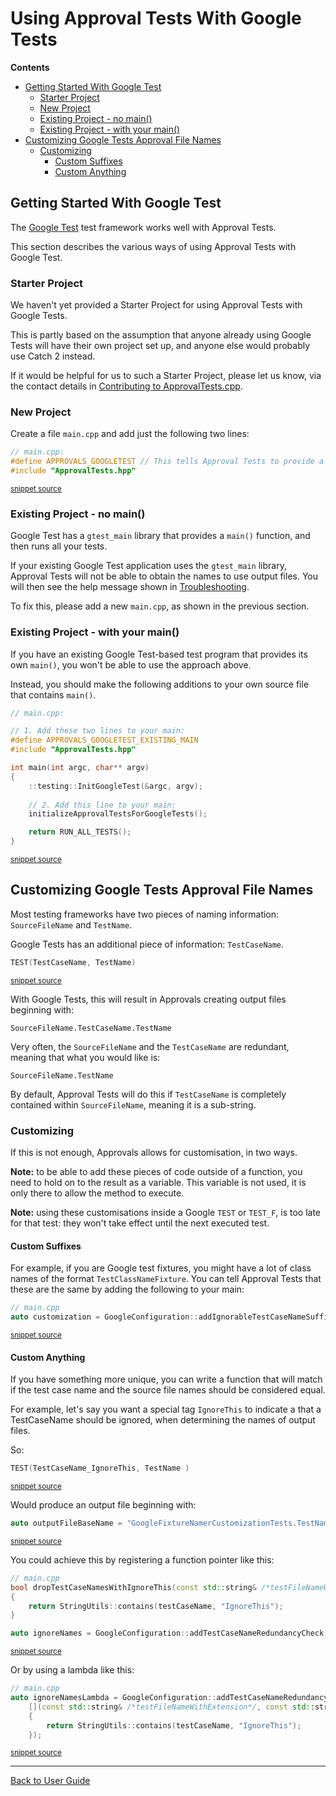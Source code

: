 <!--
GENERATED FILE - DO NOT EDIT
This file was generated by [MarkdownSnippets](https://github.com/SimonCropp/MarkdownSnippets).
Source File: /doc/mdsource/UsingGoogleTests.source.md
To change this file edit the source file and then run MarkdownSnippets.
-->
<a id="top"></a>

# Using Approval Tests With Google Tests

<!-- START doctoc generated TOC please keep comment here to allow auto update -->
<!-- DON'T EDIT THIS SECTION, INSTEAD RE-RUN doctoc TO UPDATE -->
**Contents**

- [Getting Started With Google Test](#getting-started-with-google-test)
  - [Starter Project](#starter-project)
  - [New Project](#new-project)
  - [Existing Project - no main()](#existing-project---no-main)
  - [Existing Project - with your main()](#existing-project---with-your-main)
- [Customizing Google Tests Approval File Names](#customizing-google-tests-approval-file-names)
  - [Customizing](#customizing)
    - [Custom Suffixes](#custom-suffixes)
    - [Custom Anything](#custom-anything)

<!-- END doctoc generated TOC please keep comment here to allow auto update -->


## Getting Started With Google Test

The [Google Test](https://github.com/google/googletest) test framework works well with Approval Tests.

This section describes the various ways of using Approval Tests with Google Test.

### Starter Project

We haven't yet provided a Starter Project for using Approval Tests with Google Tests.

This is partly based on the assumption that anyone already using Google Tests will have their own project set up, and anyone else would probably use Catch 2 instead.
 
If it would be helpful for us to such a Starter Project, please let us know, via the contact details in [Contributing to ApprovalTests.cpp](/doc/Contributing.md#top). 


### New Project

Create a file `main.cpp` and add just the following two lines:

<!-- snippet: googletest_main -->
```cpp
// main.cpp:
#define APPROVALS_GOOGLETEST // This tells Approval Tests to provide a main() - only do this in one cpp file
#include "ApprovalTests.hpp"
```
<sup>[snippet source](/ApprovalTests_GoogleTest_Tests/main.cpp#L2-L6)</sup>
<!-- endsnippet -->

### Existing Project - no main()

Google Test has a `gtest_main` library that provides a `main()` function, and then runs all your tests.

If your existing Google Test application uses the `gtest_main` library, Approval Tests will not be able to obtain the names to use output files. You will then see the help message shown in [Troubleshooting](/doc/Troubleshooting.md#top).

To fix this, please add a new `main.cpp`, as shown in the previous section.


### Existing Project - with your main()

If you have an existing Google Test-based test program that provides its own `main()`, you won't be able to use the approach above.

Instead, you should make the following additions to your own source file that contains `main()`.  

<!-- snippet: googletest_existing_main -->
```cpp
// main.cpp:

// 1. Add these two lines to your main:
#define APPROVALS_GOOGLETEST_EXISTING_MAIN
#include "ApprovalTests.hpp"

int main(int argc, char** argv)
{
    ::testing::InitGoogleTest(&argc, argv);
    
    // 2. Add this line to your main:
    initializeApprovalTestsForGoogleTests();

    return RUN_ALL_TESTS();
}
```
<sup>[snippet source](/examples/googletest_existing_main/main.cpp#L1-L17)</sup>
<!-- endsnippet -->

## Customizing Google Tests Approval File Names

Most testing frameworks have two pieces of naming information: `SourceFileName` and `TestName`.

Google Tests has an additional piece of information: `TestCaseName`.
 
<!-- snippet: googletest_name_parts -->
```cpp
TEST(TestCaseName, TestName)
```
<sup>[snippet source](/ApprovalTests_GoogleTest_Tests/GoogleFixtureNamerCustomizationTests.cpp#L11-L13)</sup>
<!-- endsnippet -->

With Google Tests, this will result in Approvals creating output files beginning with:

```
SourceFileName.TestCaseName.TestName
```

Very often, the `SourceFileName` and the `TestCaseName` are redundant, meaning that what you would like is:

```
SourceFileName.TestName
```

By default, Approval Tests will do this if `TestCaseName` is completely contained within `SourceFileName`, meaning it is a sub-string.

### Customizing

If this is not enough, Approvals allows for customisation, in two ways.

**Note:** to be able to add these pieces of code outside of a function, you need to hold on to the result as a variable. This variable is not used, it is only there to allow the method to execute.

**Note:** using these customisations inside a Google `TEST` or `TEST_F`, is too late for that test: they won't take effect until the next executed test.

#### Custom Suffixes

For example, if you are Google test fixtures, you might have a lot of class names of the format `TestClassNameFixture`. You can tell Approval Tests that these are the same by adding the following to your main:

<!-- snippet: googletest_customize_suffix -->
```cpp
// main.cpp
auto customization = GoogleConfiguration::addIgnorableTestCaseNameSuffix("Fixture");
```
<sup>[snippet source](/ApprovalTests_GoogleTest_Tests/GoogleFixtureNamerCustomizationTests.cpp#L6-L9)</sup>
<!-- endsnippet -->

#### Custom Anything

If you have something more unique, you can write a function that will match if the test case name and the source file names should be considered equal.

For example, let's say you want a special tag `IgnoreThis` to indicate a that a TestCaseName should be ignored, when determining the names of output files.

So:

<!-- snippet: googletest_customize_test -->
```cpp
TEST(TestCaseName_IgnoreThis, TestName )
```
<sup>[snippet source](/ApprovalTests_GoogleTest_Tests/GoogleFixtureNamerCustomizationTests.cpp#L52-L54)</sup>
<!-- endsnippet -->

Would produce an output file beginning with:

<!-- snippet: googletest_customize_test_name -->
```cpp
auto outputFileBaseName = "GoogleFixtureNamerCustomizationTests.TestName";
```
<sup>[snippet source](/ApprovalTests_GoogleTest_Tests/GoogleFixtureNamerCustomizationTests.cpp#L57-L59)</sup>
<!-- endsnippet -->

You could achieve this by registering a function pointer like this:

<!-- snippet: googletest_customize_function -->
```cpp
// main.cpp
bool dropTestCaseNamesWithIgnoreThis(const std::string& /*testFileNameWithExtension*/, const std::string& testCaseName)
{
    return StringUtils::contains(testCaseName, "IgnoreThis");
}

auto ignoreNames = GoogleConfiguration::addTestCaseNameRedundancyCheck(dropTestCaseNamesWithIgnoreThis);
```
<sup>[snippet source](/ApprovalTests_GoogleTest_Tests/GoogleFixtureNamerCustomizationTests.cpp#L33-L41)</sup>
<!-- endsnippet -->

Or by using a lambda like this:

<!-- snippet: googletest_customize_lambda -->
```cpp
// main.cpp
auto ignoreNamesLambda = GoogleConfiguration::addTestCaseNameRedundancyCheck(
    [](const std::string& /*testFileNameWithExtension*/, const std::string& testCaseName)
    {
        return StringUtils::contains(testCaseName, "IgnoreThis");
    });
```
<sup>[snippet source](/ApprovalTests_GoogleTest_Tests/GoogleFixtureNamerCustomizationTests.cpp#L43-L50)</sup>
<!-- endsnippet -->


---

[Back to User Guide](/doc/README.md#top)
